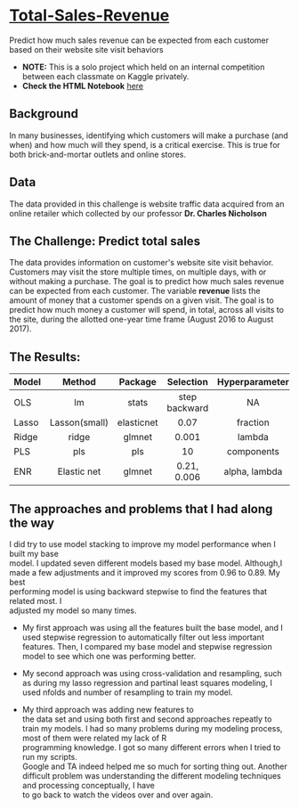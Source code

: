 # [Total-Sales-Revenue](https://haixiaolu.github.io/Total-Sales-Revenue/index.html)
Predict how much sales revenue can be expected from each customer based on their website site visit behaviors 
- **NOTE:** This is a solo project which held on an internal competition between each classmate on Kaggle privately. 
- **Check the HTML Notebook** [here](https://haixiaolu.github.io/Total-Sales-Revenue/index.html)

## Background
In many businesses, identifying which customers will make a purchase (and when) and how much will they spend, is a critical exercise. This is true for both brick-and-mortar outlets and online stores.

## Data 
The data provided in this challenge is website traffic data acquired from an online retailer which collected by our professor **Dr. Charles Nicholson** 

## The Challenge: Predict total sales
The data provides information on customer's website site visit behavior. Customers may visit the store multiple times, on multiple days, with or without making a purchase. The goal is to predict how much sales revenue can be expected from each customer. The variable **revenue** lists the amount of money that a customer spends on a given visit. The goal is to predict how much money a customer will spend, in total, across all visits to the site, during the allotted one-year time frame (August 2016 to August 2017).

## The Results:

| Model       | Method        | Package        | Selection       | Hyperparameter      | R^2       | RMSE        |
| :---        |   :---:       |     :---:      |     :---:       |       :---:         |   :---:   |   :---:     | 
| OLS         | lm            | stats          | step backward   | NA                  | 0.6300    | 1.238       |
| Lasso       | Lasson(small) | elasticnet     | 0.07            | fraction            | 0.6301.   | 1.2388      |
| Ridge       | ridge         | glmnet         | 0.001           | lambda              | 0.6301    | 1.2387      |
| PLS         | pls           | pls            | 10              | components          | 0.6297    | 1.2392      |
| ENR         | Elastic net   | glmnet         | 0.21, 0.006     | alpha, lambda       | 0.6299    | 1.2389.     |

## The approaches and problems that I had along the way

I	did	try	to	use	model	stacking	to	improve	my	model	performance	when	I	built	my	base	
model.	I	updated	seven	different	models	based	my	base	model. Although,I	made	a	few	
adjustments	and	it	improved	my	scores	from	0.96	to	0.89.	My	best	
performing	model	is	using	backward	stepwise	to	find	the	features	that	related	most.	I	
adjusted	my	model	so	many	times.	

- My	first	approach was using	all	the	features	built	the	
base	model,	and	I	used	stepwise	regression	to	automatically	filter	out	less	important	
features.	Then,	I	compared	my	base	model	and	stepwise	regression model to	see	which	one	was	performing	better.	

- My	second	approach was	using	cross-validation	and	resampling,	
such	as	during	my	lasso	regression	and	partinal least squares	modeling,	I	used nfolds	and	
number of resampling to	train	my	model.	

- My	third	approach was	adding	new	features	to	
the	data	set	and	using	both	first	and	second approaches	repeatly	to	train	my	models.	I	had	
so	many	problems	during	my	modeling	process,	most	of	them	were	related	my	lack	of	R	
programming	knowledge.	I	got	so	many	different	errors	when	I	tried	to	run	my	scripts.	
Google	and	TA	indeed	helped	me	so	much	for	sorting	thing	out.	Another	difficult	problem	
was	understanding	the	different	modeling	techniques	and	processing	conceptually,	I	have	
to	go	back	to	watch	the	videos	over	and	over	again.	
